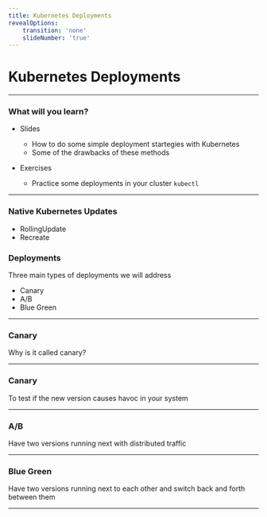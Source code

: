 ```yaml
---
title: Kubernetes Deployments
revealOptions:
    transition: 'none'
    slideNumber: 'true'
---
```


# Kubernetes Deployments

---

### What will you learn?

* Slides

  * How to do some simple deployment startegies with Kubernetes
  * Some of the drawbacks of these methods
  
* Exercises

  *  Practice some deployments in your cluster `kubectl`

---

### Native Kubernetes Updates

  * RollingUpdate
  * Recreate

### Deployments

Three main types of deployments we will address

  * Canary
  * A/B
  * Blue Green

---

### Canary

Why is it called canary?


---

### Canary

To test if the new version causes havoc in your system

---

### A/B

Have two versions running next with distributed traffic

---


### Blue Green

Have two versions running next to each other and switch back and forth between them

---
